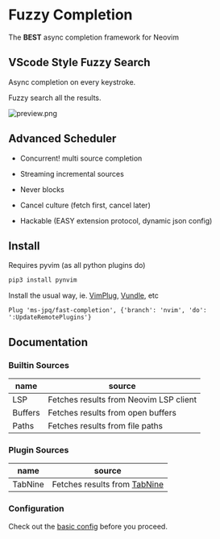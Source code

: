 # Fuzzy Completion

The **BEST** async completion framework for Neovim

## VScode Style Fuzzy Search

Async completion on every keystroke.

Fuzzy search all the results.

![preview.png](https://raw.githubusercontent.com/ms-jpq/fast-comp/nvim/preview/screenshot.png)

## Advanced Scheduler

- Concurrent! multi source completion

- Streaming incremental sources

- Never blocks

- Cancel culture (fetch first, cancel later)

- Hackable (EASY extension protocol, dynamic json config)

## Install

Requires pyvim (as all python plugins do)

```sh
pip3 install pynvim
```

Install the usual way, ie. [VimPlug](https://github.com/junegunn/vim-plug), [Vundle](https://github.com/VundleVim/Vundle.vim), etc

```VimL
Plug 'ms-jpq/fast-completion', {'branch': 'nvim', 'do': ':UpdateRemotePlugins'}
```

## Documentation

### Builtin Sources

| name    | source                                 |
| ------- | -------------------------------------- |
| LSP     | Fetches results from Neovim LSP client |
| Buffers | Fetches results from open buffers      |
| Paths   | Fetches results from file paths        |

### Plugin Sources

| name    | source                                                   |
| ------- | -------------------------------------------------------- |
| TabNine | Fetches results from [TabNine](https://www.tabnine.com/) |

### Configuration

Check out the [basic config](https://github.com/ms-jpq/fast-comp/blob/nvim/config/config.json) before you proceed.
